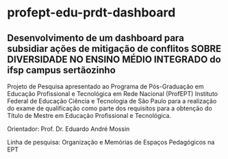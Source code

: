 # profept-edu-prdt-dashboard
## Desenvolvimento de um dashboard para subsidiar ações de mitigação de conflitos SOBRE DIVERSIDADE NO ENSINO MÉDIO INTEGRADO do ifsp campus sertãozinho

Projeto de Pesquisa apresentado ao Programa de Pós-Graduação em Educação Profissional e Tecnológica em Rede Nacional (ProfEPT) Instituto Federal de Educação Ciência e Tecnologia de São Paulo para a realização do exame de qualificação como parte dos requisitos para a obtenção do Título de Mestre em Educação Profissional e Tecnológica.

Orientador: Prof. Dr. Eduardo André Mossin

Linha de pesquisa: Organização e Memórias de Espaços Pedagógicos na EPT
